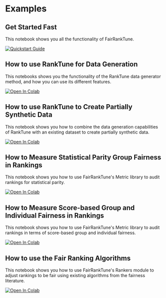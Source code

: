 # Examples

## Get Started Fast
This notebook shows you all the functionality of FairRankTune. 

[![Quickstart Guide](https://colab.research.google.com/assets/colab-badge.svg)](https://colab.research.google.com/github/KCachel/fairranktune/blob/main/examples/1_quickstart.ipynb)

## How to use RankTune for Data Generation
This notebooks shows you the functionality of the RankTune data generator method, and how you can use its different features.

[![Open In Colab](https://colab.research.google.com/assets/colab-badge.svg)](https://colab.research.google.com/github/KCachel/fairranktune/blob/main/examples/2_ranktune.ipynb)

## How to use RankTune to Create Partially Synthetic Data
This notebook shows you how to combine the data generation capabilities of RankTune with an existing dataset to create partially synthetic data.

[![Open In Colab](https://colab.research.google.com/assets/colab-badge.svg)](https://colab.research.google.com/github/KCachel/fairranktune/blob/main/examples/3_ranktune_augment.ipynb)

## How to Measure Statistical Parity Group Fairness in Rankings 
This notebook shows you how to use FairRankTune's Metric library to audit rankings for statistical parity.

[![Open In Colab](https://colab.research.google.com/assets/colab-badge.svg)](https://colab.research.google.com/github/KCachel/fairranktune/blob/main/examples/4_statisticalparitymetrics.ipynb) 

## How to Measure Score-based Group and Individual Fairness in Rankings 
This notebook shows you how to use FairRankTune's Metric library to audit rankings in terms of score-based group and individual fairness.

[![Open In Colab](https://colab.research.google.com/assets/colab-badge.svg)](https://colab.research.google.com/github/KCachel/fairranktune/blob/main/examples/5_scorebasedmetrics.ipynb) 

## How to use the Fair Ranking Algorithms
This notebook shows you how to use FairRankTune's Rankers module to adjust rankings to be fair using existing algorithms from the fairness literature.

[![Open In Colab](https://colab.research.google.com/assets/colab-badge.svg)](https://colab.research.google.com/github/KCachel/fairranktune/blob/main/examples/5_scorebasedmetrics.ipynb)
